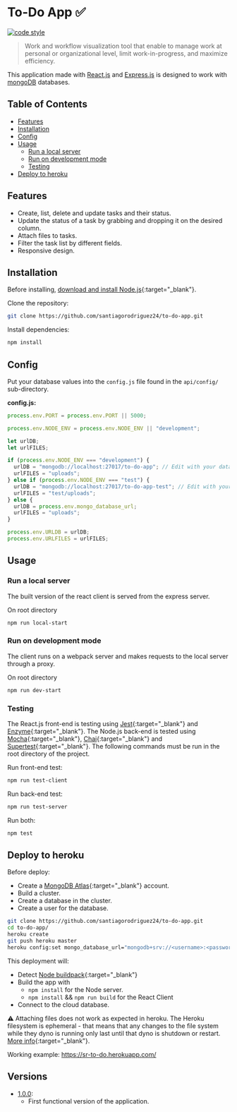 # To-Do App :white_check_mark:

[![code style](https://img.shields.io/badge/styled_with-prettier-ff69b4.svg)](https://github.com/prettier/prettier)

> Work and workflow visualization tool that enable to manage work at personal or organizational level, limit work-in-progress, and maximize efficiency.

This application made with [React.js][] and [Express.js][] is designed to work with [mongoDB](https://www.mongodb.com/) databases.

## Table of Contents

- [Features](#features)
- [Installation](#installation)
- [Config](#config)
- [Usage](#usage)
  - [Run a local server](#run-a-local-server)
  - [Run on development mode](#run-on-development-mode)
  - [Testing](#testing)
- [Deploy to heroku](#deploy-to-heroku)

## Features

- Create, list, delete and update tasks and their status.
- Update the status of a task by grabbing and dropping it on the desired column.
- Attach files to tasks.
- Filter the task list by different fields.
- Responsive design.

## Installation

Before installing, [download and install Node.js](https://nodejs.org/en/download/){:target="_blank"}.

Clone the repository:

```bash
git clone https://github.com/santiagorodriguez24/to-do-app.git
```

Install dependencies:

```sh
npm install
```

## Config

Put your database values into the `config.js` file found in the `api/config/` sub-directory.

**config.js:**

```js
process.env.PORT = process.env.PORT || 5000;

process.env.NODE_ENV = process.env.NODE_ENV || "development";

let urlDB;
let urlFILES;

if (process.env.NODE_ENV === "development") {
  urlDB = "mongodb://localhost:27017/to-do-app"; // Edit with your database url.
  urlFILES = "uploads";
} else if (process.env.NODE_ENV === "test") {
  urlDB = "mongodb://localhost:27017/to-do-app-test"; // Edit with your test database url.
  urlFILES = "test/uploads";
} else {
  urlDB = process.env.mongo_database_url;
  urlFILES = "uploads";
}

process.env.URLDB = urlDB;
process.env.URLFILES = urlFILES;
```

## Usage

### Run a local server

The built version of the react client is served from the express server.

On root directory

```bash
npm run local-start
```

### Run on development mode

The client runs on a webpack server and makes requests to the local server through a proxy.

On root directory

```bash
npm run dev-start
```

### Testing

The React.js front-end is testing using [Jest](https://jestjs.io/){:target="_blank"} and [Enzyme](https://enzymejs.github.io/enzyme/){:target="_blank"}.
The Node.js back-end is tested using [Mocha](https://mochajs.org/){:target="_blank"}, [Chai](https://www.chaijs.com/){:target="_blank"} and [Supertest](https://github.com/visionmedia/supertest){:target="_blank"}.
The following commands must be run in the root directory of the project.

Run front-end test:

```bash
npm run test-client
```

Run back-end test:

```bash
npm run test-server
```

Run both:

```bash
npm test
```


## Deploy to heroku

Before deploy:

- Create a [MongoDB Atlas](https://www.mongodb.com/){:target="_blank"} account.
- Build a cluster.
- Create a database in the cluster.
- Create a user for the database.

```bash
git clone https://github.com/santiagorodriguez24/to-do-app.git
cd to-do-app/
heroku create
git push heroku master
heroku config:set mongo_database_url="mongodb+srv://<username>:<password>@cluster0-xp3lv.mongodb.net/collectionname"
```

This deployment will:

- Detect [Node buildpack](https://elements.heroku.com/buildpacks/heroku/heroku-buildpack-nodejs){:target="_blank"}
- Build the app with
  - `npm install` for the Node server.
  - `npm install` && `npm run build` for the React Client
- Connect to the cloud database.

:warning: Attaching files does not work as expected in heroku. The Heroku filesystem is ephemeral - that means that any changes to the file system while they dyno is running only last until that dyno is shutdown or restart. [More info](https://help.heroku.com/K1PPS2WM/why-are-my-file-uploads-missing-deleted){:target="_blank"}.

Working example: https://sr-to-do.herokuapp.com/

## Versions

- [1.0.0](https://github.com/visionmedia/superagent/releases/tag/v1.0.0):
  - First functional version of the application.

##

[npm]: https://www.npmjs.com/
[react.js]: https://reactjs.org/
[express.js]: https://expressjs.com/
